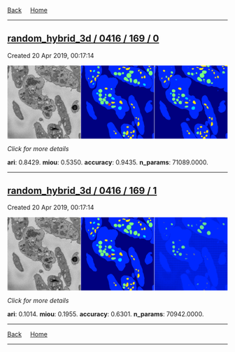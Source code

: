 
[Back](..)&nbsp;&nbsp;&nbsp;&nbsp;&nbsp;[Home](https://leapmanlab.github.io/snapshots)

---

<div class="summary"><a href="0"><h2>random_hybrid_3d / 0416 / 169 / 0</h2></a><p>Created 20 Apr 2019, 00:17:14
</p><a href="0"><img src="0/media/summary.png" align="center"></a><p>
<i>Click for more details</i>
</p></div>

**ari**: 0.8429. **miou**: 0.5350. **accuracy**: 0.9435. **n_params**: 71089.0000. 

---

<div class="summary"><a href="1"><h2>random_hybrid_3d / 0416 / 169 / 1</h2></a><p>Created 20 Apr 2019, 00:17:14
</p><a href="1"><img src="1/media/summary.png" align="center"></a><p>
<i>Click for more details</i>
</p></div>

**ari**: 0.1014. **miou**: 0.1955. **accuracy**: 0.6301. **n_params**: 70942.0000. 

---

[Back](..)&nbsp;&nbsp;&nbsp;&nbsp;&nbsp;[Home](https://leapmanlab.github.io/snapshots)

---